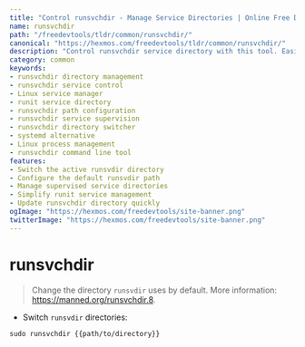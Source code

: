 ```yaml
---
title: "Control runsvchdir - Manage Service Directories | Online Free DevTools by Hexmos"
name: runsvchdir
path: "/freedevtools/tldr/common/runsvchdir/"
canonical: "https://hexmos.com/freedevtools/tldr/common/runsvchdir/"
description: "Control runsvchdir service directory with this tool. Easily manage and switch runsvdir directories using the command line. Free online tool, no registration required."
category: common
keywords:
- runsvchdir directory management
- runsvchdir service control
- Linux service manager
- runit service directory
- runsvchdir path configuration
- runsvchdir service supervision
- runsvchdir directory switcher
- systemd alternative
- Linux process management
- runsvchdir command line tool
features:
- Switch the active runsvdir directory
- Configure the default runsvdir path
- Manage supervised service directories
- Simplify runit service management
- Update runsvchdir directory quickly
ogImage: "https://hexmos.com/freedevtools/site-banner.png"
twitterImage: "https://hexmos.com/freedevtools/site-banner.png"
---
```


# runsvchdir

> Change the directory `runsvdir` uses by default.
> More information: <https://manned.org/runsvchdir.8>.

- Switch `runsvdir` directories:

`sudo runsvchdir {{path/to/directory}}`

